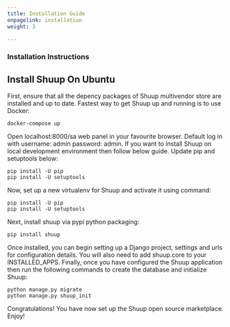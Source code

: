 ```yaml
---
title: Installation Guide
onpagelink: installation
weight: 3

---
```


### **Installation Instructions**

## Install Shuup On Ubuntu

First, ensure that all the depency packages of Shuup multivendor store are installed and up to date. Fastest way to get Shuup up and running is to use Docker:

    docker-compose up

Open localhost:8000/sa web panel in your favourite browser. Default log in with username: admin password: admin. If you want to install Shuup on local development environment then follow below guide. Update pip and setuptools below:

    pip install -U pip
    pip install -U setuptools

Now, set up a new virtualenv for Shuup and activate it using command:

    pip install -U pip
    pip install -U setuptools

Next, install shuup via pypi python packaging:

    pip install shuup

Once installed, you can begin setting up a Django project, settings and urls for configuration details. You will also need to add shuup.core to your INSTALLED_APPS. Finally, once you have configured the Shuup application then run the following commands to create the database and initialize Shuup:

    python manage.py migrate
    python manage.py shuup_init

Congratulations! You have now set up the Shuup open source marketplace. Enjoy!
